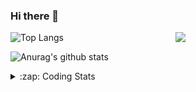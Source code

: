 ### Hi there 👋

<!--
**tao8687/tao8687** is a ✨ _special_ ✨ repository because its `README.md` (this file) appears on your GitHub profile.

Here are some ideas to get you started:

- 🔭 I’m currently working on ...
- 🌱 I’m currently learning ...
- 👯 I’m looking to collaborate on ...
- 🤔 I’m looking for help with ...
- 💬 Ask me about ...
- 📫 How to reach me: ...
- 😄 Pronouns: ...
- ⚡ Fun fact: ...
-->

<img align='right' src="https://media.giphy.com/media/M9gbBd9nbDrOTu1Mqx/giphy.gif" width="240">

  
![Top Langs](https://github-readme-stats.vercel.app/api/top-langs/?username=tao8687&layout=compact&title_color=23238E&text_color=A67D3D)

![Anurag's github stats](https://github-readme-stats.vercel.app/api?username=tao8687&show_icons=true&&text_color=A67D3D&title_color=23238E&show_icons=false&count_private=true&hide=stars)

<details>
  <summary>:zap: Coding Stats</summary>
  <br>
    
<!--START_SECTION:waka-->
![Code Time](http://img.shields.io/badge/Code%20Time-977%20hrs%207%20mins-blue)

![Profile Views](http://img.shields.io/badge/Profile%20Views-0-blue)

**🐱 My GitHub Data** 

> 📦 1.5 MB Used in GitHub's Storage 
 > 
> 🏆 77 Contributions in the Year 2023
 > 
> 🚫 Not Opted to Hire
 > 
> 📜 49 Public Repositories 
 > 
> 🔑 23 Private Repositories 
 > 
**I'm an Early 🐤** 

```text
🌞 Morning                946 commits         █████████████████████░░░░   82.19 % 
🌆 Daytime                84 commits          ██░░░░░░░░░░░░░░░░░░░░░░░   07.30 % 
🌃 Evening                117 commits         ███░░░░░░░░░░░░░░░░░░░░░░   10.17 % 
🌙 Night                  4 commits           ░░░░░░░░░░░░░░░░░░░░░░░░░   00.35 % 
```
📅 **I'm Most Productive on Wednesday** 

```text
Monday                   166 commits         ████░░░░░░░░░░░░░░░░░░░░░   14.42 % 
Tuesday                  153 commits         ███░░░░░░░░░░░░░░░░░░░░░░   13.29 % 
Wednesday                219 commits         █████░░░░░░░░░░░░░░░░░░░░   19.03 % 
Thursday                 144 commits         ███░░░░░░░░░░░░░░░░░░░░░░   12.51 % 
Friday                   162 commits         ████░░░░░░░░░░░░░░░░░░░░░   14.07 % 
Saturday                 158 commits         ███░░░░░░░░░░░░░░░░░░░░░░   13.73 % 
Sunday                   149 commits         ███░░░░░░░░░░░░░░░░░░░░░░   12.95 % 
```


📊 **This Week I Spent My Time On** 

```text
🕑︎ Time Zone: Asia/Shanghai

💬 Programming Languages: 
C                        14 hrs 29 mins      ████████░░░░░░░░░░░░░░░░░   33.09 % 
C++                      8 hrs 43 mins       █████░░░░░░░░░░░░░░░░░░░░   19.93 % 
Python                   8 hrs 41 mins       █████░░░░░░░░░░░░░░░░░░░░   19.83 % 
Bash                     3 hrs 47 mins       ██░░░░░░░░░░░░░░░░░░░░░░░   08.67 % 
Other                    3 hrs 24 mins       ██░░░░░░░░░░░░░░░░░░░░░░░   07.79 % 

🔥 Editors: 
VS Code                  43 hrs 47 mins      █████████████████████████   100.00 % 

🐱‍💻 Projects: 
vc0768                   42 hrs 22 mins      ████████████████████████░   96.74 % 
vc0768-beta              25 mins             ░░░░░░░░░░░░░░░░░░░░░░░░░   00.97 % 
VC0768_NPU_ToolKits_V1.0.13 mins             ░░░░░░░░░░░░░░░░░░░░░░░░░   00.50 % 
sylixOS                  11 mins             ░░░░░░░░░░░░░░░░░░░░░░░░░   00.44 % 
VC0768_platform_rtthread 10 mins             ░░░░░░░░░░░░░░░░░░░░░░░░░   00.40 % 

💻 Operating System: 
Linux                    43 hrs 47 mins      █████████████████████████   100.00 % 
```

**I Mostly Code in Python** 

```text
Python                   9 repos             ████████░░░░░░░░░░░░░░░░░   30.00 % 
C++                      8 repos             ███████░░░░░░░░░░░░░░░░░░   26.67 % 
JavaScript               2 repos             ██░░░░░░░░░░░░░░░░░░░░░░░   06.67 % 
Batchfile                1 repo              █░░░░░░░░░░░░░░░░░░░░░░░░   03.33 % 
HTML                     1 repo              █░░░░░░░░░░░░░░░░░░░░░░░░   03.33 % 
```



**Timeline**

![Lines of Code chart](https://raw.githubusercontent.com/tao8687/tao8687/master/assets/bar_graph.png)


 Last Updated on 17/03/2023 01:26:45 UTC
<!--END_SECTION:waka-->
</details>
